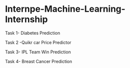 # Internpe-Machine-Learning-Internship

Task 1- Diabetes Prediction

Task 2 -Quikr car Price Predictor

Task 3- IPL Team Win Prediction

Task 4- Breast Cancer Prediction
